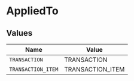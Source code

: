 # AppliedTo


## Values

| Name               | Value              |
| ------------------ | ------------------ |
| `TRANSACTION`      | TRANSACTION        |
| `TRANSACTION_ITEM` | TRANSACTION_ITEM   |